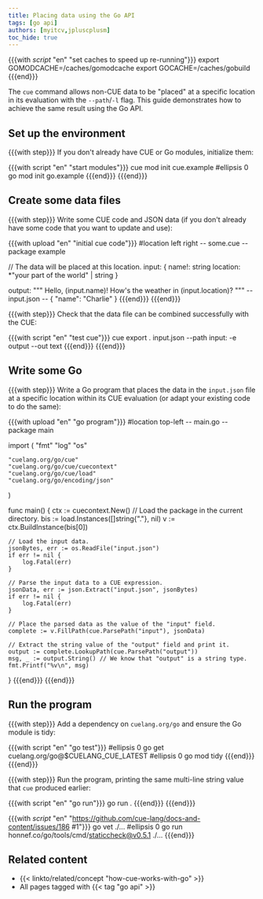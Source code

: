 ```yaml
---
title: Placing data using the Go API
tags: [go api]
authors: [myitcv,jpluscplusm]
toc_hide: true
---
```


{{{with _script_ "en" "set caches to speed up re-running"}}}
export GOMODCACHE=/caches/gomodcache
export GOCACHE=/caches/gobuild
{{{end}}}

The `cue` command allows non-CUE data to be "placed" at a specific location in
its evaluation with the `--path`/`-l` flag.
This guide demonstrates how to achieve the same result using the Go API.

## Set up the environment

{{{with step}}}
If you don't already have CUE or Go modules, initialize them:

{{{with script "en" "start modules"}}}
cue mod init cue.example
#ellipsis 0
go mod init go.example
{{{end}}}
{{{end}}}

## Create some data files

{{{with step}}}
Write some CUE code and JSON data
(if you don't already have some code that you want to update and use):

{{{with upload "en" "initial cue code"}}}
#location left right
-- some.cue --
package example

// The data will be placed at this location.
input: {
	name!:    string
	location: *"your part of the world" | string
}

output: """
    Hello, \(input.name)!
    How's the weather in \(input.location)?
    """
-- input.json --
{
    "name": "Charlie"
}
{{{end}}}
{{{end}}}

{{{with step}}}
Check that the data file can be combined successfully with the CUE:

{{{with script "en" "test cue"}}}
cue export . input.json --path input: -e output --out text
{{{end}}}
{{{end}}}

## Write some Go

{{{with step}}}
Write a Go program that places the data in the `input.json` file at a specific
location within its CUE evaluation
(or adapt your existing code to do the same):

{{{with upload "en" "go program"}}}
#location top-left
-- main.go --
package main

import (
	"fmt"
	"log"
	"os"

	"cuelang.org/go/cue"
	"cuelang.org/go/cue/cuecontext"
	"cuelang.org/go/cue/load"
	"cuelang.org/go/encoding/json"
)

func main() {
	ctx := cuecontext.New()
	// Load the package in the current directory.
	bis := load.Instances([]string{"."}, nil)
	v := ctx.BuildInstance(bis[0])

	// Load the input data.
	jsonBytes, err := os.ReadFile("input.json")
	if err != nil {
		log.Fatal(err)
	}

	// Parse the input data to a CUE expression.
	jsonData, err := json.Extract("input.json", jsonBytes)
	if err != nil {
		log.Fatal(err)
	}

	// Place the parsed data as the value of the "input" field.
	complete := v.FillPath(cue.ParsePath("input"), jsonData)

	// Extract the string value of the "output" field and print it.
	output := complete.LookupPath(cue.ParsePath("output"))
	msg, _ := output.String() // We know that "output" is a string type.
	fmt.Printf("%v\n", msg)
}
{{{end}}}
{{{end}}}

## Run the program

{{{with step}}}
Add a dependency on `cuelang.org/go` and ensure the Go module is tidy:

{{{with script "en" "go test"}}}
#ellipsis 0
go get cuelang.org/go@$CUELANG_CUE_LATEST
#ellipsis 0
go mod tidy
{{{end}}}
{{{end}}}

{{{with step}}}
Run the program,
printing the same multi-line string value that `cue` produced earlier:

{{{with script "en" "go run"}}}
go run .
{{{end}}}
{{{end}}}

{{{with _script_ "en" "https://github.com/cue-lang/docs-and-content/issues/186 #1"}}}
go vet ./...
#ellipsis 0
go run honnef.co/go/tools/cmd/staticcheck@v0.5.1 ./...
{{{end}}}

## Related content

- {{< linkto/related/concept "how-cue-works-with-go" >}}
- All pages tagged with {{< tag "go api" >}}
